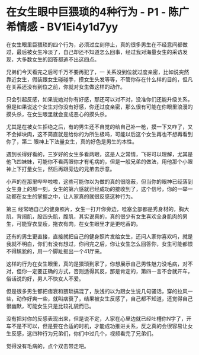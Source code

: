 # 在女生眼中巨猥琐的4种行为 - P1 - 陈广希情感 - BV1Ei4y1d7yy

在女生眼里巨猥琐的四个行为，必须过立刻停止，真的很多男生在不经意间都做过，最后被女生冷淡了，自己却还不知道怎么回事，经过我对海量女生的采访发现，大多数女生的回答都逃不出这四点。

兄弟们今天看完之后可千万不要再犯了，一 关系没到位就过度亲密，比如说突然靠近女生，假装跟女生碰碰手，摸女生头发等等，不管你存在什么样的目的，但凡在关系还没有到位之前，你就对女生做这样的动作。

只会引起反感，如果说她对你有好感，那还可以对不对，没准你们还能升级关系，但是如果说这个女生对你没有好感，你还过度亲密，那么很有可能在你眼里浪漫的摸头杀，在女生眼里就会变成恶心的摸头杀。

尤其是在被女生拒绝之后，有的男生还不自觉的给自己补一枪，摸一下又咋了，又不会掉块肉，这不简直就是给你的为所生极吗，可能以后这个女生再也不想再看到你了，第二 眼神上下法量女生，真的好色是男生的本性。

遇到长得好看的，三岁好的女生多看两眼，这是人之常情，飞哥可以理解，尤其是他飞四妹妹，可能你不看两眼你才有毛病的，但是一般兄弟的做法，用他那个小眼神上下打量女生，然后再跟旁边的兄弟去示意。

小声的在那里哔哔啦啦，这些可能你以为做的真的很隐蔽，但当你的眼神已经落到女生身上的那一刻，女生的第六感就已经成功的接收到了，这个信号，你的一举一动都在女生的掌握之中，让人家真的就很反感这种行为。

第三 经常晒自己的健身照片，女生一打开你旁边，哇塞全部都是秀身材的，胸大肌，背阔肌，股四头肌，腹肌，其实说真的，真的很少有女生喜欢全身肌肉的男生，可能穿衣显瘦，拖衣有肉，在女生眼里才是更吃香的。

还有的男生更直接，直接就把自己的健身照片发给女生，还问人家你喜欢吗，就是我就不明白，你们有没有想过，你问完之后，你让女生怎么回答你，女生可能都恨不得尴尬的，用一个脚趾抠出一个41厅来。

这样的行为在女生眼里，真的是猥琐到家了，你想展示自己男性魅力没毛病，对不对，但你一定要正确的方式，否则适得其反，那是肯定的，第四一言不合就开车，俗话说的好，男人不快女人不爱。

但是很多男生都把痞衰和猥琐搞混了，肤浅的以为跟女生说几句骚话，穿的拉风一些，动作好爽一些，就叫痞衰了，结果被女生反感了，自己都不知道，还觉得自己很幽默，可能女生只是比较礼貌而已。

没有把对你的反感表现出来，但是说不定，人家在心里边就已经吐槽你N字了，开车不是不可以，但是要在合适的时机，才能成功推进关系，反之真的会很容易让女生反感，这四种行为兄弟们，你们中过几个，视频看完了兄弟们。

觉得没有毛病的，点个双击带走吧。